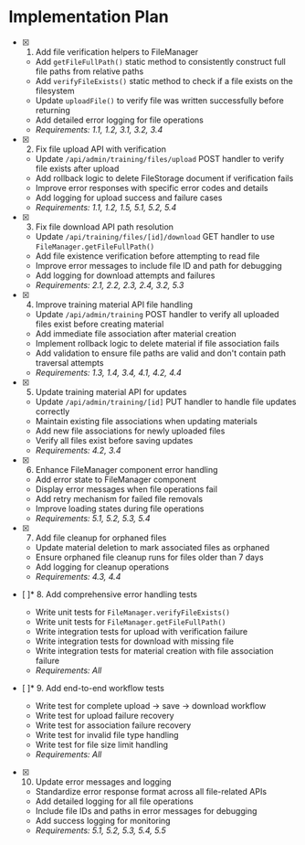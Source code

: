 # Implementation Plan

- [x] 1. Add file verification helpers to FileManager
  - Add `getFileFullPath()` static method to consistently construct full file paths from relative paths
  - Add `verifyFileExists()` static method to check if a file exists on the filesystem
  - Update `uploadFile()` to verify file was written successfully before returning
  - Add detailed error logging for file operations
  - _Requirements: 1.1, 1.2, 3.1, 3.2, 3.4_

- [x] 2. Fix file upload API with verification
  - Update `/api/admin/training/files/upload` POST handler to verify file exists after upload
  - Add rollback logic to delete FileStorage document if verification fails
  - Improve error responses with specific error codes and details
  - Add logging for upload success and failure cases
  - _Requirements: 1.1, 1.2, 1.5, 5.1, 5.2, 5.4_

- [x] 3. Fix file download API path resolution
  - Update `/api/training/files/[id]/download` GET handler to use `FileManager.getFileFullPath()`
  - Add file existence verification before attempting to read file
  - Improve error messages to include file ID and path for debugging
  - Add logging for download attempts and failures
  - _Requirements: 2.1, 2.2, 2.3, 2.4, 3.2, 5.3_

- [x] 4. Improve training material API file handling
  - Update `/api/admin/training` POST handler to verify all uploaded files exist before creating material
  - Add immediate file association after material creation
  - Implement rollback logic to delete material if file association fails
  - Add validation to ensure file paths are valid and don't contain path traversal attempts
  - _Requirements: 1.3, 1.4, 3.4, 4.1, 4.2, 4.4_

- [x] 5. Update training material API for updates
  - Update `/api/admin/training/[id]` PUT handler to handle file updates correctly
  - Maintain existing file associations when updating materials
  - Add new file associations for newly uploaded files
  - Verify all files exist before saving updates
  - _Requirements: 4.2, 3.4_

- [x] 6. Enhance FileManager component error handling
  - Add error state to FileManager component
  - Display error messages when file operations fail
  - Add retry mechanism for failed file removals
  - Improve loading states during file operations
  - _Requirements: 5.1, 5.2, 5.3, 5.4_

- [x] 7. Add file cleanup for orphaned files
  - Update material deletion to mark associated files as orphaned
  - Ensure orphaned file cleanup runs for files older than 7 days
  - Add logging for cleanup operations
  - _Requirements: 4.3, 4.4_

- [ ]* 8. Add comprehensive error handling tests
  - Write unit tests for `FileManager.verifyFileExists()`
  - Write unit tests for `FileManager.getFileFullPath()`
  - Write integration tests for upload with verification failure
  - Write integration tests for download with missing file
  - Write integration tests for material creation with file association failure
  - _Requirements: All_

- [ ]* 9. Add end-to-end workflow tests
  - Write test for complete upload → save → download workflow
  - Write test for upload failure recovery
  - Write test for association failure recovery
  - Write test for invalid file type handling
  - Write test for file size limit handling
  - _Requirements: All_

- [x] 10. Update error messages and logging
  - Standardize error response format across all file-related APIs
  - Add detailed logging for all file operations
  - Include file IDs and paths in error messages for debugging
  - Add success logging for monitoring
  - _Requirements: 5.1, 5.2, 5.3, 5.4, 5.5_
